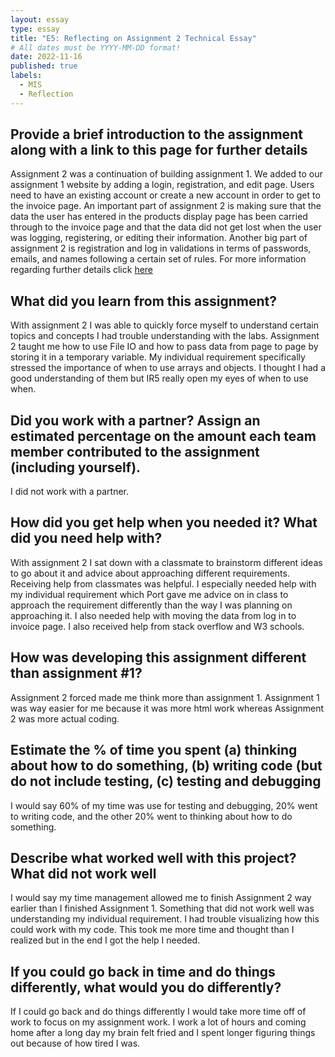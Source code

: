 ```yaml
---
layout: essay
type: essay
title: "E5: Reflecting on Assignment 2 Technical Essay"
# All dates must be YYYY-MM-DD format!
date: 2022-11-16
published: true
labels:
  - MIS
  - Reflection
---
```

## Provide a brief introduction to the assignment along with a link to this page for further details

Assignment 2 was a continuation of building assignment 1. We added to our assignment 1 website by adding a login, registration, and edit page. Users need to have an existing account or create a new account in order to get to the invoice page. An important part of assignment 2 is making sure that the data the user has entered in the products display page has been carried through to the invoice page and that the data did not get lost when the user was logging, registering, or editing their information. Another big part of assignment 2 is registration and log in validations in terms of passwords, emails, and names following a certain set of rules. For more information regarding further details click [here](https://dport96.github.io/ITM352/morea/150.Assignment2/experience-Assignment2_retrospective.html)

## What did you learn from this assignment?

With assignment 2 I was able to quickly force myself to understand certain topics and concepts I had trouble understanding with the labs. Assignment 2 taught me how to use File IO and how to pass data from page to page by storing it in a temporary variable. My individual requirement specifically stressed the importance of when to use arrays and objects. I thought I had a good understanding of them but IR5 really open my eyes of when to use when.

## Did you work with a partner? Assign an estimated percentage on the amount each team member contributed to the assignment (including yourself).

I did not work with a partner.

## How did you get help when you needed it? What did you need help with?

With assignment 2 I sat down with a classmate to brainstorm different ideas to go about it and advice about approaching different requirements. Receiving help from classmates was helpful. I especially needed help with my individual requirement which Port gave me advice on in class to approach the requirement differently than the way I was planning on approaching it. I also needed help with moving the data from log in to invoice page. I also received help from stack overflow and W3 schools.

## How was developing this assignment different than assignment #1?

Assignment 2 forced made me think more than assignment 1. Assignment 1 was way easier for me because it was more html work whereas Assignment 2  was more actual coding.

## Estimate the % of time you spent (a) thinking about how to do something, (b) writing code (but do not include testing, (c) testing and debugging

I would say 60% of my time was use for testing and debugging, 20% went to writing code, and the other 20% went to thinking about how to do something.

## Describe what worked well with this project? What did not work well

I would say my time management allowed me to finish Assignment 2 way earlier than I finished Assignment 1. Something that did not work well was understanding my individual requirement. I had trouble visualizing how this could work with my code. This took me more time and thought than I realized but in the end I got the help I needed.

## If you could go back in time and do things differently, what would you do differently?

If I could go back and do things differently I would take more time off of work to focus on my assignment work. I work a lot of hours and coming home after a long day my brain felt fried and I spent longer figuring things out because of how tired I was.








